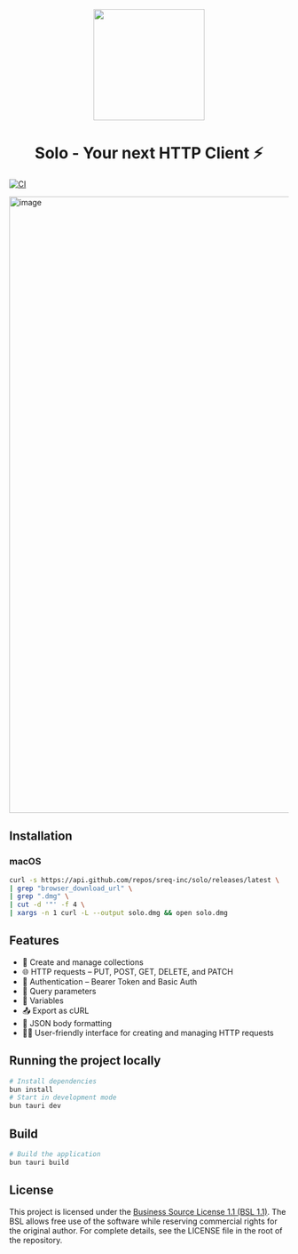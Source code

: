 <div align="center">
  <img src="https://res.cloudinary.com/dje6m1lab/image/upload/v1745970240/solo_vdht4s.webp" height="200" width="200"/>
  <h1>Solo - Your next HTTP Client ⚡</h1>
</div>


[![CI](https://github.com/sreq-inc/Solo/actions/workflows/ci.yml/badge.svg)](https://github.com/sreq-inc/Solo/actions/workflows/ci.yml)

<img width="1109" alt="image" src="https://github.com/user-attachments/assets/df293f7e-29f3-4c3b-a5fd-c2232bc2b45a" />



## Installation

### macOS

```bash
curl -s https://api.github.com/repos/sreq-inc/solo/releases/latest \
| grep "browser_download_url" \
| grep ".dmg" \
| cut -d '"' -f 4 \
| xargs -n 1 curl -L --output solo.dmg && open solo.dmg
```

## Features

- 📁 Create and manage collections
- 🌐 HTTP requests – PUT, POST, GET, DELETE, and PATCH
- 🔐 Authentication – Bearer Token and Basic Auth
- 🧩 Query parameters
- 🧪 Variables
- 📤 Export as cURL
- 📝 JSON body formatting
- 🧑‍💻 User-friendly interface for creating and managing HTTP requests

## Running the project locally

```bash
# Install dependencies
bun install
# Start in development mode
bun tauri dev
```

## Build

```bash
# Build the application
bun tauri build
```

## License

This project is licensed under the [Business Source License 1.1 (BSL 1.1)](https://mariadb.com/bsl11/).
The BSL allows free use of the software while reserving commercial rights for the original author. For complete details, see the LICENSE file in the root of the repository.
